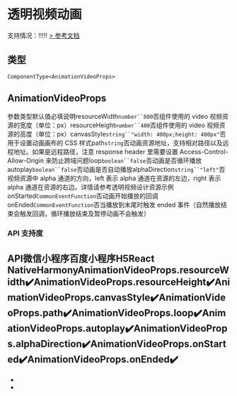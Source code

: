 # 透明视频动画
支持情况：!!!!!
[> 参考文档
](https://smartprogram.baidu.com/docs/develop/component/animation-video/)
## 类型[​](animation-video.html#类型)
```tsx
ComponentType<AnimationVideoProps>
```

## AnimationVideoProps[​](animation-video.html#animationvideoprops)
参数类型默认值必填说明resourceWidth`number``800`否组件使用的 video 视频资源的宽度（单位：px）resourceHeight`number``400`否组件使用的 video 视频资源的高度（单位：px）canvasStyle`string``"width: 400px;height: 400px"`否用于设置动画画布的 CSS 样式path`string`否动画资源地址，支持相对路径以及远程地址。如果是远程路径，注意 response header 里需要设置 Access-Control-Allow-Origin 来防止跨域问题loop`boolean``false`否动画是否循环播放autoplay`boolean``false`否动画是否自动播放alphaDirection`string``"left"`否视频资源中 alpha 通道的方向，left 表示 alpha 通道在资源的左边，right 表示 alpha 通道在资源的右边。详情请参考透明视频设计资源示例onStarted`CommonEventFunction`否动画开始播放的回调onEnded`CommonEventFunction`否当播放到末尾时触发 ended 事件（自然播放结束会触发回调，循环播放结束及暂停动画不会触发）
### API 支持度[​](animation-video.html#api-支持度)
API微信小程序百度小程序H5React NativeHarmonyAnimationVideoProps.resourceWidth✔️AnimationVideoProps.resourceHeight✔️AnimationVideoProps.canvasStyle✔️AnimationVideoProps.path✔️AnimationVideoProps.loop✔️AnimationVideoProps.autoplay✔️AnimationVideoProps.alphaDirection✔️AnimationVideoProps.onStarted✔️AnimationVideoProps.onEnded✔️
- 
- 

-
